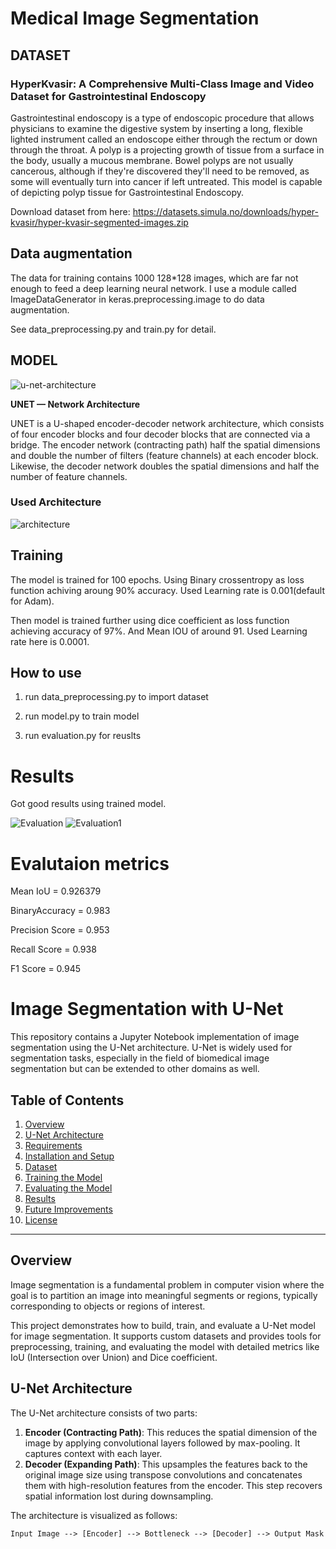 # Medical Image Segmentation 

## DATASET

### HyperKvasir: A Comprehensive Multi-Class Image and Video Dataset for Gastrointestinal Endoscopy

Gastrointestinal endoscopy is a type of endoscopic procedure that allows physicians to examine the digestive system by inserting a long, flexible lighted instrument called an endoscope either through the rectum or down through the throat.
A polyp is a projecting growth of tissue from a surface in the body, usually a mucous membrane. Bowel polyps are not usually cancerous, although if they're discovered they'll need to be removed, as some will eventually turn into cancer if left untreated.
This model is capable of depicting polyp tissue for Gastrointestinal Endoscopy. 

Download dataset from here: https://datasets.simula.no/downloads/hyper-kvasir/hyper-kvasir-segmented-images.zip

## Data augmentation

The data for training contains 1000 128*128 images, which are far not enough to feed a deep learning neural network. I use a module called ImageDataGenerator in keras.preprocessing.image to do data augmentation.

See data_preprocessing.py and train.py for detail.

## MODEL

![u-net-architecture](https://github.com/GabruAru/Medical-Image-Segmentation/assets/84130891/067ca172-27d6-449b-9ed9-97dd0faee096)


**UNET — Network Architecture**

UNET is a U-shaped encoder-decoder network architecture, which consists of four encoder blocks and four decoder blocks that are connected via a bridge. The encoder network (contracting path) half the spatial dimensions and double the number of filters (feature channels) at each encoder block. Likewise, the decoder network doubles the spatial dimensions and half the number of feature channels.

### Used Architecture

![architecture](https://github.com/GabruAru/Medical-Image-Segmentation/assets/84130891/71e03bc0-3a41-4b1b-a9d9-9ee53c6305b7)


## Training

The model is trained for 100 epochs. Using Binary crossentropy as loss function achiving aroung 90% accuracy. Used Learning rate is 0.001(default for Adam).

Then model is trained further using dice coefficient as loss function achieving accuracy of 97%. And Mean IOU of around 91. Used Learning rate here is 0.0001.


## How to use

1. run data_preprocessing.py to import dataset

2. run model.py to train model
   
3. run evaluation.py for reuslts


# Results 

Got good results using trained model.

![Evaluation](https://github.com/GabruAru/Medical-Image-Segmentation/assets/84130891/79ba60c4-641d-462f-b115-fd44ea082104)
![Evaluation1](https://github.com/GabruAru/Medical-Image-Segmentation/assets/84130891/ffe6bf09-819b-4e47-aa5f-06e5503ffc71)


# Evalutaion metrics

Mean IoU = 0.926379

BinaryAccuracy = 0.983

Precision Score = 0.953

Recall Score = 0.938

F1 Score = 0.945

# Image Segmentation with U-Net

This repository contains a Jupyter Notebook implementation of image segmentation using the U-Net architecture. U-Net is widely used for segmentation tasks, especially in the field of biomedical image segmentation but can be extended to other domains as well.

## Table of Contents
1. [Overview](#overview)
2. [U-Net Architecture](#u-net-architecture)
3. [Requirements](#requirements)
4. [Installation and Setup](#installation-and-setup)
5. [Dataset](#dataset)
6. [Training the Model](#training-the-model)
7. [Evaluating the Model](#evaluating-the-model)
8. [Results](#results)
9. [Future Improvements](#future-improvements)
10. [License](#license)

---

## Overview

Image segmentation is a fundamental problem in computer vision where the goal is to partition an image into meaningful segments or regions, typically corresponding to objects or regions of interest.

This project demonstrates how to build, train, and evaluate a U-Net model for image segmentation. It supports custom datasets and provides tools for preprocessing, training, and evaluating the model with detailed metrics like IoU (Intersection over Union) and Dice coefficient.

## U-Net Architecture

The U-Net architecture consists of two parts:

1. **Encoder (Contracting Path)**: This reduces the spatial dimension of the image by applying convolutional layers followed by max-pooling. It captures context with each layer.
2. **Decoder (Expanding Path)**: This upsamples the features back to the original image size using transpose convolutions and concatenates them with high-resolution features from the encoder. This step recovers spatial information lost during downsampling.
   
The architecture is visualized as follows:

```text
Input Image --> [Encoder] --> Bottleneck --> [Decoder] --> Output Mask

